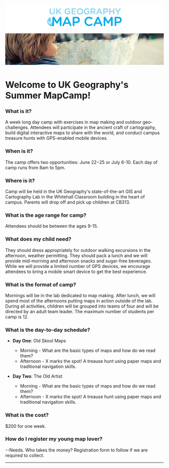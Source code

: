 ![alt text](https://raw.githubusercontent.com/boydx/MapCamp/master/MoreInfo/assets/MapCamp_Web_Header.jpg "UK Geography Summer MapCamp!")
# Welcome to UK Geography's Summer MapCamp! 

### What is it?

A week long day camp with exercises in map making and outdoor geo-challenges. Attendees will participate in the ancient craft of cartography, build digital interactive maps to share with the world, and conduct campus treasure hunts with GPS-enabled mobile devices. 

### When is it?

The camp offers two opportunities: June 22−25 or July 6-10. Each day of camp runs from 8am to 5pm.

### Where is it?

Camp will be held in the UK Geography's state-of-the-art GIS and Cartography Lab in the Whitehall Classroom building in the heart of campus. Parents will drop off and pick up children at CB313.

### What is the age range for camp?

Attendees should be between the ages 9-15. 

### What does my child need?

They should dress appropriately for outdoor walking excursions in the afternoon, weather permitting. They should pack a lunch and we will provide mid-morning and afternoon snacks and sugar-free beverages. While we will provide a limited number of GPS devices, we encourage attendees to bring a mobile smart device to get the best experience. 

### What is the format of camp?

Mornings will be in the lab dedicated to map making. After lunch, we will spend most of the afternoons putting maps in action outside of the lab. During all activities, children will be grouped into teams of four and will be directed by an adult team leader. The maximum number of students per camp is 12.

### What is the day-to-day schedule?

* __Day One__: Old Skool Maps
  * Morning - What are the basic types of maps and how do we read them?
  * Afternoon - X marks the spot! A treause hunt using paper maps and traditional navigation skills.
  
* __Day Two__: The Old Artist
  * Morning - What are the basic types of maps and how do we read them?
  * Afternoon - X marks the spot! A treause hunt using paper maps and traditional navigation skills.

### What is the cost?

$200 for one week. 

### How do I register my young map lover?

--Needs. Who takes the money? Registration form to follow if we are required to collect.


---

